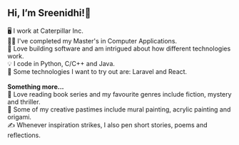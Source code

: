 <h2>Hi, I’m Sreenidhi!👋</h2>
  🖥️ I work at Caterpillar Inc. <br>
  👩‍🎓 I've completed my Master's in Computer Applications.<br>
  🧰 Love building software and am intrigued about how different technologies work.<br>
  💡 I code in Python, C/C++ and Java.<br>
  📖 Some technologies I want to try out are: Laravel and React.
  <br><br>
  <b>Something more...</b><br>
  🔖 Love reading book series and my favourite genres include fiction, mystery and thriller.<br>
  🎨 Some of my creative pastimes include mural painting, acrylic painting and origami.<br>
  ✍️ Whenever inspiration strikes, I also pen short stories, poems and reflections.<br>
  
<!---
C0d3n4m3dC0d3/C0d3n4m3dC0d3 is a ✨ special ✨ repository because its `README.md` (this file) appears on your GitHub profile.
You can click the Preview link to take a look at your changes.
--->
